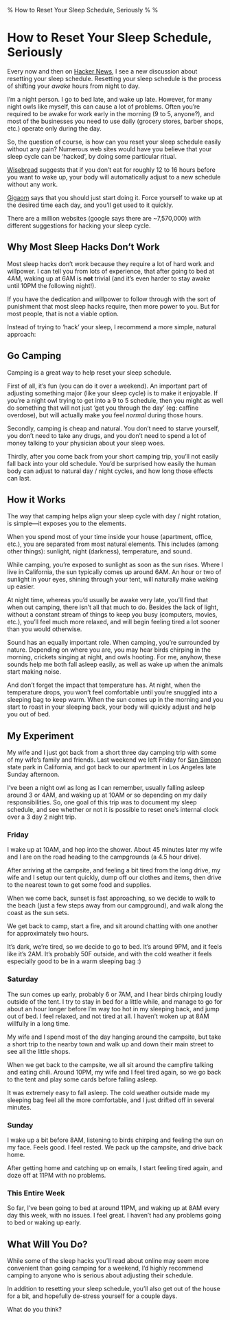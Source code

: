 % How to Reset Your Sleep Schedule, Seriously
%
%

How to Reset Your Sleep Schedule, Seriously
===========================================

Every now and then on [Hacker News](http://news.ycombinator.com/), I see
a new discussion about resetting your sleep schedule. Resetting your
sleep schedule is the process of shifting your *awake* hours from night
to day.

I’m a night person. I go to bed late, and wake up late. However, for
many night owls like myself, this can cause a lot of problems. Often
you’re required to be awake for work early in the morning (9 to 5,
anyone?), and most of the businesses you need to use daily (grocery
stores, barber shops, etc.) operate only during the day.

So, the question of course, is how can you reset your sleep schedule
easily without any pain? Numerous web sites would have you believe that
your sleep cycle can be ‘hacked’, by doing some particular ritual.

[Wisebread](http://www.wisebread.com/how-to-naturally-reset-your-sleep-cycle-overnight/)
suggests that if you don’t eat for roughly 12 to 16 hours before you
want to wake up, your body will automatically adjust to a new schedule
without any work.

[Gigaom](http://gigaom.com/collaboration/how-to-reset-your-body-clock/)
says that you should just start doing it. Force yourself to wake up at
the desired time each day, and you’ll get used to it quickly.

There are a million websites (google says there are \~7,570,000) with
different suggestions for hacking your sleep cycle.

Why Most Sleep Hacks Don’t Work
-------------------------------

Most sleep hacks don’t work because they require a lot of hard work and
willpower. I can tell you from lots of experience, that after going to
bed at 4AM, waking up at 6AM is **not** trivial (and it’s even harder to
stay awake until 10PM the following night!).

If you have the dedication and willpower to follow through with the sort
of punishment that most sleep hacks require, then more power to you. But
for most people, that is not a viable option.

Instead of trying to ‘hack’ your sleep, I recommend a more simple,
natural approach:

Go Camping
----------

Camping is a great way to help reset your sleep schedule.

First of all, it’s fun (you can do it over a weekend). An important part
of adjusting something major (like your sleep cycle) is to make it
enjoyable. If you’re a night owl trying to get into a 9 to 5 schedule,
then you might as well do something that will not just ‘get you through
the day’ (eg: caffine overdose), but will actually make you feel
*normal* during those hours.

Secondly, camping is cheap and natural. You don’t need to starve
yourself, you don’t need to take any drugs, and you don’t need to spend
a lot of money talking to your physician about your sleep woes.

Thirdly, after you come back from your short camping trip, you’ll not
easily fall back into your old schedule. You’d be surprised how easily
the human body can adjust to natural day / night cycles, and how long
those effects can last.

How it Works
------------

The way that camping helps align your sleep cycle with day / night
rotation, is simple—it exposes you to the elements.

When you spend most of your time inside your house (apartment, office,
etc.), you are separated from most natural elements. This includes
(among other things): sunlight, night (darkness), temperature, and
sound.

While camping, you’re exposed to sunlight as soon as the sun rises.
Where I live in California, the sun typically comes up around 6AM. An
hour or two of sunlight in your eyes, shining through your tent, will
naturally make waking up easier.

At night time, whereas you’d usually be awake very late, you’ll find
that when out camping, there isn’t all that much to do. Besides the lack
of light, without a constant stream of things to keep you busy
(computers, movies, etc.), you’ll feel much more relaxed, and will begin
feeling tired a lot sooner than you would otherwise.

Sound has an equally important role. When camping, you’re surrounded by
nature. Depending on where you are, you may hear birds chirping in the
morning, crickets singing at night, and owls hooting. For me, anyhow,
these sounds help me both fall asleep easily, as well as wake up when
the animals start making noise.

And don’t forget the impact that temperature has. At night, when the
temperature drops, you won’t feel comfortable until you’re snuggled into
a sleeping bag to keep warm. When the sun comes up in the morning and
you start to roast in your sleeping back, your body will quickly adjust
and help you out of bed.

My Experiment
-------------

My wife and I just got back from a short three day camping trip with
some of my wife’s family and friends. Last weekend we left Friday for
[San Simeon](http://www.parks.ca.gov/?page_id=590) state park in
California, and got back to our apartment in Los Angeles late Sunday
afternoon.

I’ve been a night owl as long as I can remember, usually falling asleep
around 3 or 4AM, and waking up at 10AM or so depending on my daily
responsibilities. So, one goal of this trip was to document my sleep
schedule, and see whether or not it is possible to reset one’s internal
clock over a 3 day 2 night trip.

### Friday

I wake up at 10AM, and hop into the shower. About 45 minutes later my
wife and I are on the road heading to the campgrounds (a 4.5 hour
drive).

After arriving at the campsite, and feeling a bit tired from the long
drive, my wife and I setup our tent quickly, dump off our clothes and
items, then drive to the nearest town to get some food and supplies.

When we come back, sunset is fast approaching, so we decide to walk to
the beach (just a few steps away from our campground), and walk along
the coast as the sun sets.

We get back to camp, start a fire, and sit around chatting with one
another for approximately two hours.

It’s dark, we’re tired, so we decide to go to bed. It’s around 9PM, and
it feels like it’s 2AM. It’s probably 50F outside, and with the cold
weather it feels especially good to be in a warm sleeping bag :)

### Saturday

The sun comes up early, probably 6 or 7AM, and I hear birds chirping
loudly outside of the tent. I try to stay in bed for a little while, and
manage to go for about an hour longer before I’m way too hot in my
sleeping back, and jump out of bed. I feel relaxed, and not tired at
all. I haven’t woken up at 8AM willfully in a long time.

My wife and I spend most of the day hanging around the campsite, but
take a short trip to the nearby town and walk up and down their main
street to see all the little shops.

When we get back to the campsite, we all sit around the campfire talking
and eating chili. Around 10PM, my wife and I feel tired again, so we go
back to the tent and play some cards before falling asleep.

It was extremely easy to fall asleep. The cold weather outside made my
sleeping bag feel all the more comfortable, and I just drifted off in
several minutes.

### Sunday

I wake up a bit before 8AM, listening to birds chirping and feeling the
sun on my face. Feels good. I feel rested. We pack up the campsite, and
drive back home.

After getting home and catching up on emails, I start feeling tired
again, and doze off at 11PM with no problems.

### This Entire Week

So far, I’ve been going to bed at around 11PM, and waking up at 8AM
every day this week, with no issues. I feel great. I haven’t had any
problems going to bed or waking up early.

What Will You Do?
-----------------

While some of the sleep hacks you’ll read about online may seem more
convenient than going camping for a weekend, I’d highly recommend
camping to anyone who is serious about adjusting their schedule.

In addition to resetting your sleep schedule, you’ll also get out of the
house for a bit, and hopefully de-stress yourself for a couple days.

What do you think?
